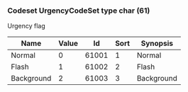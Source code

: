 ### Codeset UrgencyCodeSet type char (61)

Urgency flag

| Name       | Value | Id    | Sort | Synopsis   |
|------------|-------|-------|------|------------|
| Normal     | 0     | 61001 | 1    | Normal     |
| Flash      | 1     | 61002 | 2    | Flash      |
| Background | 2     | 61003 | 3    | Background |

